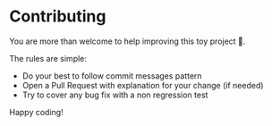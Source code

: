 # Contributing

You are more than welcome to help improving this toy project 🤝.

The rules are simple:
- Do your best to follow commit messages pattern
- Open a Pull Request with explanation for your change (if needed)
- Try to cover any bug fix with a non regression test

Happy coding!
